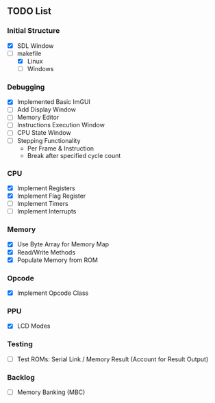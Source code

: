 ## TODO List

### Initial Structure
- [x] SDL Window
- [ ] makefile 
  - [x] Linux
  - [ ] Windows
  
### Debugging
- [x] Implemented Basic ImGUI
- [ ] Add Display Window
- [ ] Memory Editor
- [ ] Instructions Execution Window
- [ ] CPU State Window
- [ ] Stepping Functionality
  - Per Frame & Instruction
  - Break after specified cycle count

### CPU
- [x] Implement Registers
- [x] Implement Flag Register
- [ ] Implement Timers
- [ ] Implement Interrupts

### Memory
- [x] Use Byte Array for Memory Map
- [x] Read/Write Methods
- [x] Populate Memory from ROM

### Opcode
- [x] Implement Opcode Class

### PPU 
- [x] LCD Modes

### Testing
- [ ] Test ROMs: Serial Link / Memory Result (Account for Result Output)

### Backlog
- [ ] Memory Banking (MBC)
